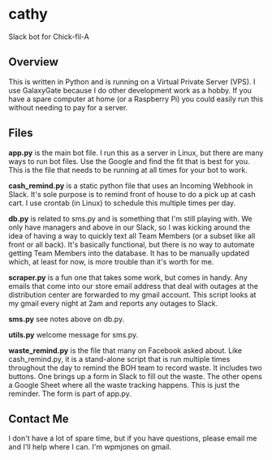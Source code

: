 # cathy
Slack bot for Chick-fil-A

## Overview
This is written in Python and is running on a Virtual Private Server (VPS).  I use GalaxyGate because I do other development work as a hobby.  If you have a spare computer at home (or a Raspberry Pi) you could easily run this without needing to pay for a server.

## Files
**app.py** is the main bot file.  I run this as a server in Linux, but there are many ways to run bot files.  Use the Google and find the fit that is best for you.  This is the file that needs to be running at all times for your bot to work.

**cash_remind.py** is a static python file that uses an Incoming Webhook in Slack.  It's sole purpose is to remind front of house to do a pick up at cash cart.  I use crontab (in Linux) to schedule this multiple times per day.

**db.py** is related to sms.py and is something that I'm still playing with.  We only have managers and above in our Slack, so I was kicking around the idea of having a way to quickly text all Team Members (or a subset like all front or all back).  It's basically functional, but there is no way to automate getting Team Members into the database.  It has to be manually updated which, at least for now, is more trouble than it's worth for me.

**scraper.py** is a fun one that takes some work, but comes in handy.  Any emails that come into our store email address that deal with outages at the distribution center are forwarded to my gmail account. This script looks at my gmail every night at 2am and reports any outages to Slack.

**sms.py** see notes above on db.py.

**utils.py** welcome message for sms.py.

**waste_remind.py** is the file that many on Facebook asked about.  Like cash_remind.py, it is a stand-alone script that is run multiple times throughout the day to remind the BOH team to record waste.  It includes two buttons.  One brings up a form in Slack to fill out the waste.  The other opens a Google Sheet where all the waste tracking happens.  This is just the reminder.  The form is part of app.py.

## Contact Me
I don't have a lot of spare time, but if you have questions, please email me and I'll help where I can.  I'm wpmjones on gmail.
